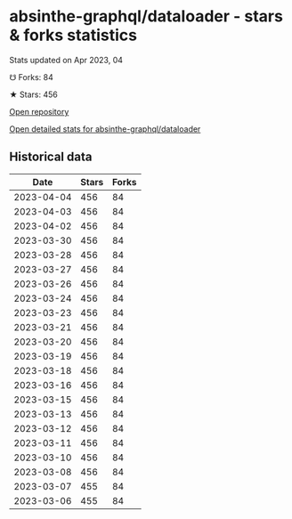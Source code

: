 # absinthe-graphql/dataloader - stars & forks statistics

Stats updated on Apr 2023, 04

☋ Forks: 84

★ Stars: 456

[Open repository](https://github.com/absinthe-graphql/dataloader)

[Open detailed stats for absinthe-graphql/dataloader](https://reviewgithub.com/rep/absinthe-graphql/dataloader)

## Historical data
| Date | Stars | Forks |
|------|-------|-------|
| 2023-04-04 | 456 | 84 | 
| 2023-04-03 | 456 | 84 | 
| 2023-04-02 | 456 | 84 | 
| 2023-03-30 | 456 | 84 | 
| 2023-03-28 | 456 | 84 | 
| 2023-03-27 | 456 | 84 | 
| 2023-03-26 | 456 | 84 | 
| 2023-03-24 | 456 | 84 | 
| 2023-03-23 | 456 | 84 | 
| 2023-03-21 | 456 | 84 | 
| 2023-03-20 | 456 | 84 | 
| 2023-03-19 | 456 | 84 | 
| 2023-03-18 | 456 | 84 | 
| 2023-03-16 | 456 | 84 | 
| 2023-03-15 | 456 | 84 | 
| 2023-03-13 | 456 | 84 | 
| 2023-03-12 | 456 | 84 | 
| 2023-03-11 | 456 | 84 | 
| 2023-03-10 | 456 | 84 | 
| 2023-03-08 | 456 | 84 | 
| 2023-03-07 | 455 | 84 | 
| 2023-03-06 | 455 | 84 | 

